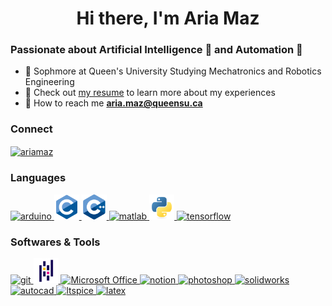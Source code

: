 <h1 align="center">Hi there, I'm Aria Maz</h1>
<h3 align="left">Passionate about Artificial Intelligence 🧠 and Automation 🤖</h3>

- 🦾 Sophmore at Queen's University Studying Mechatronics and Robotics Engineering
- 📄 Check out [my resume](https://drive.google.com/file/d/1_t35BvZotGZFW5WQBozmZqz24QxRmrEk/view?usp=sharing) to learn more about my experiences
- 📧 How to reach me **aria.maz@queensu.ca**

<h3 align="left">Connect</h3>
<p align="left">
<a href="https://linkedin.com/in/ariamaz" target="blank"><img align="center" src="https://raw.githubusercontent.com/rahuldkjain/github-profile-readme-generator/master/src/images/icons/Social/linked-in-alt.svg" alt="ariamaz" height="30" width="40" /></a>
</p>

<h3 align="left">Languages</h3>
<p align="left"> 
<a href="https://www.arduino.cc/" target="_blank" rel="noreferrer"> <img src="https://cdn.worldvectorlogo.com/logos/arduino-1.svg" alt="arduino" width="40" height="40"/> </a> 
<a href="https://www.cprogramming.com/" target="_blank" rel="noreferrer"> <img src="https://raw.githubusercontent.com/devicons/devicon/master/icons/c/c-original.svg" alt="c" width="40" height="40"/> </a> 
<a href="https://www.w3schools.com/cpp/" target="_blank" rel="noreferrer"> <img src="https://raw.githubusercontent.com/devicons/devicon/master/icons/cplusplus/cplusplus-original.svg" alt="cplusplus" width="40" height="40"/> </a> 
<a href="https://www.mathworks.com/" target="_blank" rel="noreferrer"> <img src="https://upload.wikimedia.org/wikipedia/commons/2/21/Matlab_Logo.png" alt="matlab" width="40" height="40"/> </a> 
<a href="https://www.python.org" target="_blank" rel="noreferrer"> <img src="https://raw.githubusercontent.com/devicons/devicon/master/icons/python/python-original.svg" alt="python" width="40" height="40"/> </a> 
<a href="https://www.tensorflow.org" target="_blank" rel="noreferrer"> <img src="https://www.vectorlogo.zone/logos/tensorflow/tensorflow-icon.svg" alt="tensorflow" width="40" height="40"/> </a> 
</p>

<h3 align="left">Softwares & Tools</h3>
<p align="left"> 
<a href="https://git-scm.com/" target="_blank" rel="noreferrer"> <img src="https://www.vectorlogo.zone/logos/git-scm/git-scm-icon.svg" alt="git" width="40" height="40"/> </a> 
<a href="https://pandas.pydata.org/" target="_blank" rel="noreferrer"> <img src="https://raw.githubusercontent.com/devicons/devicon/2ae2a900d2f041da66e950e4d48052658d850630/icons/pandas/pandas-original.svg" alt="pandas" width="40" height="40"/> </a> 
<a href="https://www.office.com/" target="_blank" rel="noreferrer"> <img src="https://upload.wikimedia.org/wikipedia/commons/thumb/5/5f/Microsoft_Office_logo_%282019%E2%80%93present%29.svg/1200px-Microsoft_Office_logo_%282019%E2%80%93present%29.svg.png" alt="Microsoft Office" width="40" height="40" /> </a> 
<a href="https://www.notion.so/" target="_blank" rel="noreferrer"> <img src="https://upload.wikimedia.org/wikipedia/commons/thumb/e/e9/Notion-logo.svg/800px-Notion-logo.svg.png?20220918151013" alt="notion" width="40" height="40"/> </a> 
<a href="https://www.photoshop.com/en" target="_blank" rel="noreferrer"> <img src="https://upload.wikimedia.org/wikipedia/commons/thumb/a/af/Adobe_Photoshop_CC_icon.svg/1280px-Adobe_Photoshop_CC_icon.svg.png" alt="photoshop" width="40" height="40"/> </a> 
<a href="https://www.solidworks.com/" target="_blank" rel="noreferrer"> <img src="https://williamdaviesblog.files.wordpress.com/2014/06/solidworks-logo.png" alt="solidworks" width="40" height="40"/> </a> 
<a href="https://web.autocad.com/login" target="_blank" rel="noreferrer"> <img src="https://play-lh.googleusercontent.com/y92LD5c5rdlNfquCy-YPNIvdnS4ISEL05wickp28OLya8WlmWQwXfAP0Yys9iTssny3K=w240-h480-rw" alt="autocad" width="40" height="40"/> </a> 
<a href="https://ltspice-iv.en.lo4d.com/windows" target="_blank" rel="noreferrer"> <img src="https://gitlab.com/uploads/-/system/project/avatar/9699744/ltspice.png?width=64" alt="ltspice" width="40" height="40"/> </a> 
<a href="https://www.latex-project.org/" rel="noreferrer"> <img src=https://i.ibb.co/Z8q6yvG/IMG-1201.jpg" alt="latex" width="40" height="40"/> </a> 
</p>
